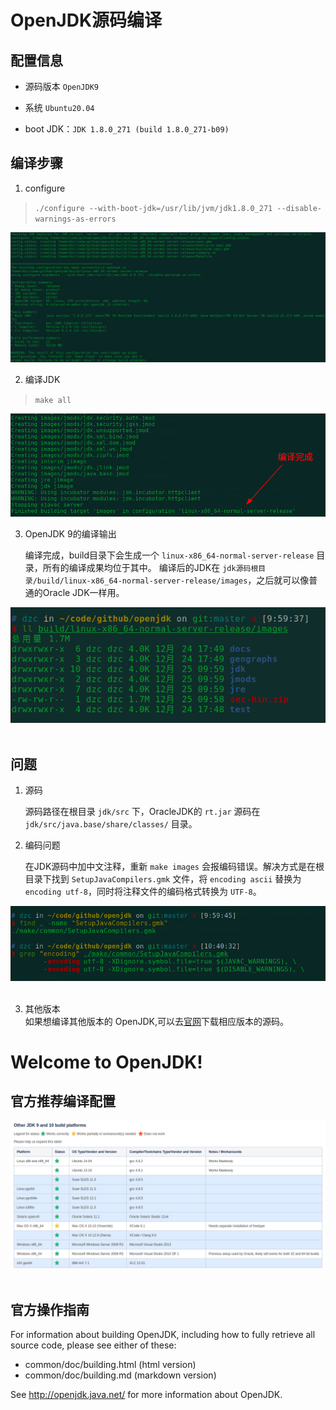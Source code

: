
# OpenJDK源码编译

## 配置信息 

- 源码版本 `OpenJDK9` 

- 系统 `Ubuntu20.04 ` 

- boot JDK：`JDK 1.8.0_271 (build 1.8.0_271-b09)`

## 编译步骤

1. configure

> `./configure --with-boot-jdk=/usr/lib/jvm/jdk1.8.0_271 --disable-warnings-as-errors`  

<div >
    <img src="./images/configure_success.png" >
</div>  

2. 编译JDK  

> `make all`

<div >
    <img src="./images/make_success.png" >
</div>

3. OpenJDK 9的编译输出  

    编译完成，build目录下会生成一个 `linux-x86_64-normal-server-release` 目录，所有的编译成果均位于其中。
    编译后的JDK在 `jdk源码根目录/build/linux-x86_64-normal-server-release/images`，之后就可以像普通的Oracle JDK一样用。

<div>
    <img src="./images/build_openjdk.png" >
</div>  

<br>

## 问题

1. 源码

    源码路径在根目录 `jdk/src` 下，OracleJDK的 `rt.jar` 源码在 `jdk/src/java.base/share/classes/` 目录。

2. 编码问题

    在JDK源码中加中文注释，重新 `make images` 会报编码错误。解决方式是在根目录下找到 `SetupJavaCompilers.gmk` 文件，将 `encoding ascii` 替换为 `encoding utf-8`，同时将注释文件的编码格式转换为 `UTF-8`。

<div>
    <img src="./images/encoding.png" >
</div> 
<br>

3. 其他版本  
    如果想编译其他版本的 OpenJDK,可以去[官网](http://jdk.java.net/)下载相应版本的源码。

# Welcome to OpenJDK!

## 官方推荐编译配置  

<div>
    <img src="./images/OpenJDK9_base.png" >
</div>
<br>  

## 官方操作指南  

For information about building OpenJDK, including how to fully retrieve all
source code, please see either of these:

  * common/doc/building.html   (html version)
  * common/doc/building.md     (markdown version)

See http://openjdk.java.net/ for more information about OpenJDK.
